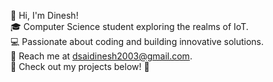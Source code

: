 👋 Hi, I'm Dinesh!  
🎓 Computer Science student exploring the realms of IoT.  
💻 Passionate about coding and building innovative solutions.  
📧 Reach me at dsaidinesh2003@gmail.com.  
🚀 Check out my projects below! 🌟


<!--
**dsaidinesh/dsaidinesh** is a ✨ _special_ ✨ repository because its `README.md` (this file) appears on your GitHub profile.

Here are some ideas to get you started:

- 🔭 I’m currently working on ...
- 🌱 I’m currently learning ...
- 👯 I’m looking to collaborate on ...
- 🤔 I’m looking for help with ...
- 💬 Ask me about ...
- 📫 How to reach me: ...
- 😄 Pronouns: ...
- ⚡ Fun fact: ...
-->

